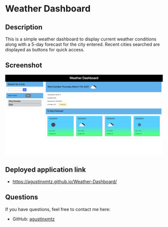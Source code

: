 # Weather Dashboard
  ## Description
  This is a simple weather dashboard to display current weather conditions along with a 5-day forecast for the city entered. Recent cities searched are displayed as buttons for quick access.
  ## Screenshot
  <img src = "./assets/images/weather.png"/>

  ## Deployed application link
  * https://agustinxmtz.github.io/Weather-Dashboard/
  
  
  ## Questions
  If you have questions, feel free to contact me here:
  * GitHub: [agustinxmtz](https://github.com/agustinxmtz)
